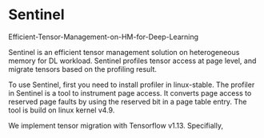 # Sentinel
Efficient-Tensor-Management-on-HM-for-Deep-Learning

Sentinel is an efficient tensor management solution on heterogeneous memory for DL workload. Sentinel profiles tensor access at page level, and migrate tensors based on the profiling result.

To use Sentinel, first you need to install profiler in linux-stable. The profiler in Sentinel is a tool to instrument page access. It converts page access to reserved page faults by using the reserved bit in a page table entry. The tool is build on linux kernel v4.9.

We implement tensor migration with Tensorflow v1.13. Specifially, 
